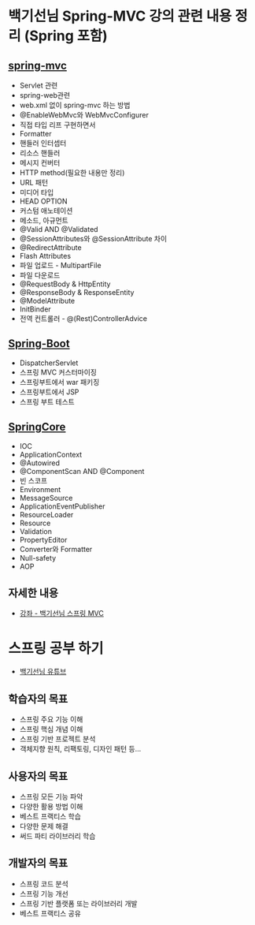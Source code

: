 # 백기선님 Spring-MVC 강의 관련 내용 정리 (Spring 포함)

## [spring-mvc](https://github.com/jeonghyeonkwon/spring-mvc/blob/main/src/main/java/com/jeonghyeon/study/spring5/README.md)
* Servlet 관련
* spring-web관련
* web.xml 없이 spring-mvc 하는 방법
* @EnableWebMvc와 WebMvcConfigurer
* 직접 타입 리프 구현하면서
* Formatter
* 핸들러 인터셉터
* 리소스 핸들러
* 메시지 컨버터
* HTTP method(필요한 내용만 정리)
* URL 패턴
* 미디어 타입
* HEAD OPTION
* 커스텀 애노테이션
* 메소드, 아규먼트
* @Valid AND @Validated
* @SessionAttributes와 @SessionAttribute 차이
* @RedirectAttribute
* Flash Attributes
* 파일 업로드 - MultipartFile
* 파일 다운로드
* @RequestBody & HttpEntity
* @ResponseBody & ResponseEntity
* @ModelAttribute
* InitBinder
* 전역 컨트롤러 - @(Rest)ControllerAdvice


## [Spring-Boot](https://github.com/jeonghyeonkwon/spring-mvc/tree/main/src/main/java/com/jeonghyeon/study/springboot)
* DispatcherServlet
* 스프링 MVC 커스터마이징
* 스프링부트에서 war 패키징
* 스프링부트에서 JSP
* 스프링 부트 테스트


## [SpringCore](https://github.com/jeonghyeonkwon/spring-mvc/blob/main/src/main/java/com/jeonghyeon/study/springcore/README.md)
* IOC
* ApplicationContext
* @Autowired
* @ComponentScan AND @Component
* 빈 스코프
* Environment
* MessageSource
* ApplicationEventPublisher
* ResourceLoader
* Resource
* Validation
* PropertyEditor
* Converter와 Formatter
* Null-safety
* AOP
## 자세한 내용
* [강좌 - 백기선님 스프링 MVC](https://www.inflearn.com/course/%EC%9B%B9-mvc)

# 스프링 공부 하기
* [백기선님 유튜브](https://www.youtube.com/watch?v=IXKcNG-kzwM)

## 학습자의 목표
* 스프링 주요 기능 이해
* 스프링 핵심 개념 이해
* 스프링 기반 프로젝트 분석
* 객체지향 원칙, 리팩토링, 디자인 패턴 등...

## 사용자의 목표
* 스프링 모든 기능 파악
* 다양한 활용 방법 이해
* 베스트 프랙티스 학습
* 다양한 문제 해결
* 써드 파티 라이브러리 학습

## 개발자의 목표
* 스프링 코드 분석
* 스프링 기능 개선
* 스프링 기반 플랫폼 또는 라이브러리 개발
* 베스트 프랙티스 공유